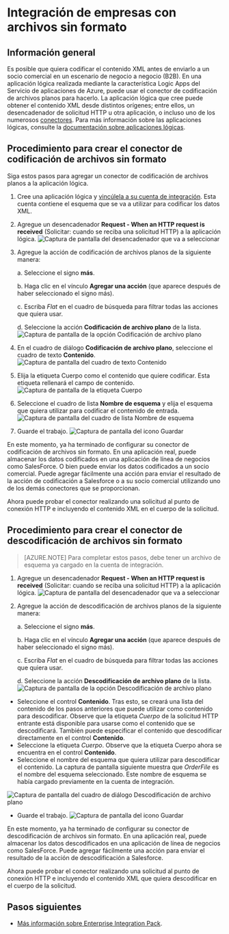 <properties
	pageTitle="Aprenda a codificar o descodificar archivos sin formato mediante Enterprise Integration Pack y Aplicaciones lógicas | Servicio de aplicaciones de Microsoft Azure | Microsoft Azure"
	description="Use las características de Enterprise Integration Pack y Aplicaciones lógicas para codificar o descodificar archivos sin formato"
	services="app-service\logic"
	documentationCenter=".net,nodejs,java"
	authors="msftman"
	manager="erikre"
	editor="cgronlun"/>

<tags 
	ms.service="logic-apps" 
	ms.workload="integration" 
	ms.tgt_pltfrm="na" 
	ms.devlang="na" 
	ms.topic="article" 
	ms.date="07/08/2016" 
	ms.author="deonhe"/>

# Integración de empresas con archivos sin formato

## Información general

Es posible que quiera codificar el contenido XML antes de enviarlo a un socio comercial en un escenario de negocio a negocio (B2B). En una aplicación lógica realizada mediante la característica Logic Apps del Servicio de aplicaciones de Azure, puede usar el conector de codificación de archivos planos para hacerlo. La aplicación lógica que cree puede obtener el contenido XML desde distintos orígenes; entre ellos, un desencadenador de solicitud HTTP u otra aplicación, o incluso uno de los numerosos [conectores](../connectors/apis-list.md). Para más información sobre las aplicaciones lógicas, consulte la [documentación sobre aplicaciones lógicas](./app-service-logic-what-are-logic-apps.md "Más información sobre Aplicaciones lógicas").

## Procedimiento para crear el conector de codificación de archivos sin formato

Siga estos pasos para agregar un conector de codificación de archivos planos a la aplicación lógica.

1. Cree una aplicación lógica y [vincúlela a su cuenta de integración](./app-service-logic-enterprise-integration-accounts.md "Aprenda a vincular una cuenta de integración a una Aplicación lógica."). Esta cuenta contiene el esquema que se va a utilizar para codificar los datos XML.
2. Agregue un desencadenador **Request - When an HTTP request is received** (Solicitar: cuando se reciba una solicitud HTTP) a la aplicación lógica. ![Captura de pantalla del desencadenador que va a seleccionar](./media/app-service-logic-enterprise-integration-flatfile/flatfile-1.png)
3. Agregue la acción de codificación de archivos planos de la siguiente manera:

    a. Seleccione el signo **más**.

	b. Haga clic en el vínculo **Agregar una acción** (que aparece después de haber seleccionado el signo más).

	c. Escriba *Flat* en el cuadro de búsqueda para filtrar todas las acciones que quiera usar.

	d. Seleccione la acción **Codificación de archivo plano** de la lista. ![Captura de pantalla de la opción Codificación de archivo plano](./media/app-service-logic-enterprise-integration-flatfile/flatfile-2.png)
4. En el cuadro de diálogo **Codificación de archivo plano**, seleccione el cuadro de texto **Contenido**. ![Captura de pantalla del cuadro de texto Contenido](./media/app-service-logic-enterprise-integration-flatfile/flatfile-3.png)
5. Elija la etiqueta Cuerpo como el contenido que quiere codificar. Esta etiqueta rellenará el campo de contenido. ![Captura de pantalla de la etiqueta Cuerpo](./media/app-service-logic-enterprise-integration-flatfile/flatfile-4.png)
6. Seleccione el cuadro de lista **Nombre de esquema** y elija el esquema que quiera utilizar para codificar el contenido de entrada. ![Captura de pantalla del cuadro de lista Nombre de esquema](./media/app-service-logic-enterprise-integration-flatfile/flatfile-5.png)
7. Guarde el trabajo. ![Captura de pantalla del icono Guardar](./media/app-service-logic-enterprise-integration-flatfile/flatfile-6.png)

En este momento, ya ha terminado de configurar su conector de codificación de archivos sin formato. En una aplicación real, puede almacenar los datos codificados en una aplicación de línea de negocios como SalesForce. O bien puede enviar los datos codificados a un socio comercial. Puede agregar fácilmente una acción para enviar el resultado de la acción de codificación a Salesforce o a su socio comercial utilizando uno de los demás conectores que se proporcionan.

Ahora puede probar el conector realizando una solicitud al punto de conexión HTTP e incluyendo el contenido XML en el cuerpo de la solicitud.

## Procedimiento para crear el conector de descodificación de archivos sin formato

>[AZURE.NOTE] Para completar estos pasos, debe tener un archivo de esquema ya cargado en la cuenta de integración.

1. Agregue un desencadenador **Request - When an HTTP request is received** (Solicitar: cuando se reciba una solicitud HTTP) a la aplicación lógica. ![Captura de pantalla del desencadenador que va a seleccionar](./media/app-service-logic-enterprise-integration-flatfile/flatfile-1.png)
2. Agregue la acción de descodificación de archivos planos de la siguiente manera:

    a. Seleccione el signo **más**.

	b. Haga clic en el vínculo **Agregar una acción** (que aparece después de haber seleccionado el signo más).

	c. Escriba *Flat* en el cuadro de búsqueda para filtrar todas las acciones que quiera usar.

	d. Seleccione la acción **Descodificación de archivo plano** de la lista. ![Captura de pantalla de la opción Descodificación de archivo plano](./media/app-service-logic-enterprise-integration-flatfile/flatfile-2.png)
- Seleccione el control **Contenido**. Tras esto, se creará una lista del contenido de los pasos anteriores que puede utilizar como contenido para descodificar. Observe que la etiqueta *Cuerpo* de la solicitud HTTP entrante está disponible para usarse como el contenido que se descodificará. También puede especificar el contenido que descodificar directamente en el control **Contenido**.
- Seleccione la etiqueta *Cuerpo*. Observe que la etiqueta Cuerpo ahora se encuentra en el control **Contenido**.
- Seleccione el nombre del esquema que quiera utilizar para descodificar el contenido. La captura de pantalla siguiente muestra que *OrderFile* es el nombre del esquema seleccionado. Este nombre de esquema se había cargado previamente en la cuenta de integración.

 ![Captura de pantalla del cuadro de diálogo Descodificación de archivo plano](./media/app-service-logic-enterprise-integration-flatfile/flatfile-decode-1.png)
- Guarde el trabajo. ![Captura de pantalla del icono Guardar](./media/app-service-logic-enterprise-integration-flatfile/flatfile-6.png)

En este momento, ya ha terminado de configurar su conector de descodificación de archivos sin formato. En una aplicación real, puede almacenar los datos descodificados en una aplicación de línea de negocios como SalesForce. Puede agregar fácilmente una acción para enviar el resultado de la acción de descodificación a Salesforce.

Ahora puede probar el conector realizando una solicitud al punto de conexión HTTP e incluyendo el contenido XML que quiera descodificar en el cuerpo de la solicitud.

## Pasos siguientes
- [Más información sobre Enterprise Integration Pack](./app-service-logic-enterprise-integration-overview.md "Información sobre Enterprise Integration Pack").

<!---HONumber=AcomDC_0803_2016-->